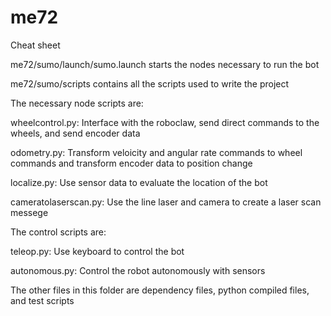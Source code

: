 # me72

Cheat sheet

me72/sumo/launch/sumo.launch starts the nodes necessary to run the bot

me72/sumo/scripts contains all the scripts used to write the project

The necessary node scripts are:

wheelcontrol.py: Interface with the roboclaw, send direct commands to the wheels, and send encoder data

odometry.py: Transform veloicity and angular rate commands to wheel commands and transform encoder data to position change

localize.py: Use sensor data to evaluate the location of the bot

cameratolaserscan.py: Use the line laser and camera to create a laser scan messege


The control scripts are:

teleop.py: Use keyboard to control the bot

autonomous.py: Control the robot autonomously with sensors


The other files in this folder are dependency files, python compiled files, and test scripts
